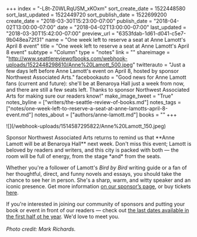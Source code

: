 +++
index = "-L8t-Z0WLRqUSM_xKOxm"
sort_create_date = 1522448580
sort_last_updated = 1522449720
sort_publish_date = 1522699200
create_date = "2018-03-30T15:23:00-07:00"
publish_date = "2018-04-02T13:00:00-07:00"
date = "2018-04-02T13:00:00-07:00"
last_updated = "2018-03-30T15:42:00-07:00"
preview_url = "6353fdab-1d61-d041-c5e7-9b048ea72f31"
name = "One week left to reserve a seat at Anne Lamott's April 8 event"
title = "One week left to reserve a seat at Anne Lamott's April 8 event"
subtype = "Column"
type = "notes"
link = ""
shareimage = "http://www.seattlereviewofbooks.com/webhook-uploads/1522448298610/Anne%20Lamott_500.jpeg"
twitterauto = "Just a few days left before Anne Lamott's event on April 8, hosted by sponsor Northwest Associated Arts."
facebookauto = "Good news for Anne Lamott fans (current and future): she'll be at Benaroya Hall just a week from now, and there are still a few seats left. Thanks to sponsor Northwest Associated Arts for making sure our readers know!"
make_image_tweet = "True"
notes_byline = ["writers/the-seattle-review-of-books.md"]
notes_tags = ["notes/one-week-left-to-reserve-a-seat-at-anne-lamotts-april-8-event.md"]
notes_about = ["authors/anne-lamott.md"]
books = ""
+++
<p class="image-left">![](/webhook-uploads/1514587295822/Anne%20Lamott_150.jpeg)</p>
Sponsor Northwest Associated Arts returns to remind us that **Anne Lamott will be at Benaroya Hall** next week. Don't miss this event; Lamott is beloved by readers and writers, and this city is packed with both — the room will be full of energy, from the stage *and* from the seats.

Whether you're a follower of Lamott's *Bird by Bird* writing guide or a fan of her thoughtful, direct, and funny novels and essays, you should take the chance to see her in person. She's a sharp, warm, and witty speaker and an iconic presence. Get more information [on our sponsor’s page](http://www.seattlereviewofbooks.com/sponsorships/), or buy tickets [here](https://www.seattlesymphony.org/concerttickets/calendar/2017-2018/benaroyahall/anne-lamott). 

If you're interested in joining our community of sponsors and putting your book or event in front of our readers — check out [the last dates available in the first half ot he year](http://www.seattlereviewofbooks.com/sponsor/book/). We'd love to meet you.
<Br>
<br>
*Photo credit: Mark Richards.*